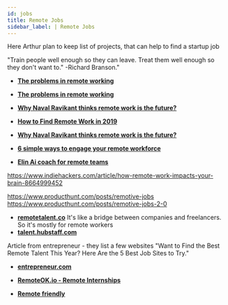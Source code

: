 ```yaml
---
id: jobs
title: Remote Jobs
sidebar_label: | Remote Jobs
---
```


Here Arthur plan to keep list of projects, that can help to find a startup job

"Train people well enough so they can leave. Treat them well enough so they don't want to."   -Richard Branson."




<!-- 


https://www.producthunt.com/posts/remote-circle

https://www.producthunt.com/posts/torre-remote

https://www.producthunt.com/posts/remote-job-lists

https://www.producthunt.com/posts/remote-jobseeker-s-handbook

https://hackernoon.com/leading-a-remote-team-and-being-a-digital-nomad-cautionary-tale-5088195d7cf0 

https://github.com/lukasz-madon/awesome-remote-job

-->



- [**The problems in remote working**](https://medium.com/@rrhoover/the-problems-in-remote-working-1a6f165585d)

- [**The problems in remote working**](https://medium.com/@rrhoover/the-problems-in-remote-working-1a6f165585d)

- [**Why Naval Ravikant thinks remote work is the future?**](https://angel.co/blog/why-naval-ravikant-thinks-remote-work-is-the-future)

- [**How to Find Remote Work in 2019**](https://hackernoon.com/finding-remote-work-in-2019-7927932f7b9)
- [**Why Naval Ravikant thinks remote work is the future?**](https://angel.co/blog/why-naval-ravikant-thinks-remote-work-is-the-future)


- [**6 simple ways to engage your remote workforce**](https://medium.com/digitaladoption101/6-simple-ways-to-engage-your-remote-workforce-a525595a11e3)

- [**Elin Ai coach for remote teams**](https://www.producthunt.com/upcoming/elin-ai-coach-for-remote-teams)


https://www.indiehackers.com/article/how-remote-work-impacts-your-brain-8664999452


https://www.producthunt.com/posts/remotive-jobs
https://www.producthunt.com/posts/remotive-jobs-2-0


- [**remotetalent.co**](http://remotetalent.co/)
It's like a bridge between companies and freelancers. So it's mostly for remote workers
- [**talent.hubstaff.com**](https://talent.hubstaff.com/)



Article from entrepreneur - they list a few websites
"Want to Find the Best Remote Talent This Year? Here Are the 5 Best Job Sites to Try."
- [**entrepreneur.com**](https://www.entrepreneur.com/article/309994)



- [**RemoteOK.io - Remote Internships**](https://remoteok.io/)

- [**Remote friendly**](https://www.producthunt.com/posts/remote-friendly)


<!-- https://www.producthunt.com/posts/remote-tools-2-0

https://www.remote.tools/?ref=producthunt


https://www.producthunt.com/posts/juniorjobs-1

https://github.com/claeusdev?tab=repositories
https://medium.com/@claeusdev/remotegigs-why-though-378757a8c83d

https://codelabs.developers.google.com/codelabs/cloud-grpc/index.html?index=..%2F..index#0
https://developers.google.com/web/fundamentals/


https://www.producthunt.com/posts/6nomads

-->
